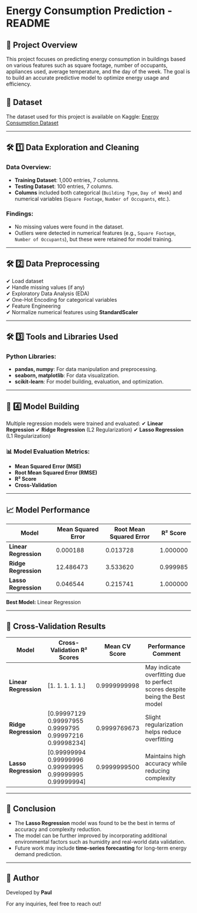 # Energy Consumption Prediction - README

## 📌 Project Overview
This project focuses on predicting energy consumption in buildings based on various features such as square footage, number of occupants, appliances used, average temperature, and the day of the week. The goal is to build an accurate predictive model to optimize energy usage and efficiency.

## 🔗 Dataset
The dataset used for this project is available on Kaggle:
[Energy Consumption Dataset](https://www.kaggle.com/datasets/govindaramsriram/energy-consumption-dataset-linear-regression/data)

---
## 🛠️ 1️⃣ Data Exploration and Cleaning

### Data Overview:
- **Training Dataset**: 1,000 entries, 7 columns.
- **Testing Dataset**: 100 entries, 7 columns.
- **Columns** included both categorical (`Building Type`, `Day of Week`) and numerical variables (`Square Footage`, `Number of Occupants`, etc.).

### Findings:
- No missing values were found in the dataset.
- Outliers were detected in numerical features (e.g., `Square Footage`, `Number of Occupants`), but these were retained for model training.

---
## 🛠️ 2️⃣ Data Preprocessing
✔ Load dataset  
✔ Handle missing values (if any)  
✔ Exploratory Data Analysis (EDA)  
✔ One-Hot Encoding for categorical variables  
✔ Feature Engineering  
✔ Normalize numerical features using **StandardScaler**  

---
## 🛠️ 3️⃣ Tools and Libraries Used

### **Python Libraries:**
- **pandas, numpy**: For data manipulation and preprocessing.
- **seaborn, matplotlib**: For data visualization.
- **scikit-learn**: For model building, evaluation, and optimization.

---
## 🤖 4️⃣ Model Building
Multiple regression models were trained and evaluated:
✔ **Linear Regression**
✔ **Ridge Regression** (L2 Regularization)
✔ **Lasso Regression** (L1 Regularization)

### 📊 Model Evaluation Metrics:
- **Mean Squared Error (MSE)**
- **Root Mean Squared Error (RMSE)**
- **R² Score**
- **Cross-Validation**

---
## 📈 Model Performance

| Model               | Mean Squared Error | Root Mean Squared Error | R² Score |
|---------------------|-------------------|-------------------------|----------|
| **Linear Regression** | 0.000188          | 0.013728                | 1.000000 |
| **Ridge Regression** | 12.486473         | 3.533620                | 0.999985 |
| **Lasso Regression** | 0.046544          | 0.215741                | 1.000000 |

**Best Model:** Linear Regression

---
## 🔄 Cross-Validation Results

| Model               | Cross-Validation R² Scores                            | Mean CV Score | Performance Comment |
|---------------------|-----------------------------------------------------|--------------|---------------------|
| **Linear Regression** | [1. 1. 1. 1. 1.]                                   | 0.9999999998 | May indicate overfitting due to perfect scores despite being the Best model |
| **Ridge Regression** | [0.99997129 0.99997955 0.9999795  0.99997216 0.99998234] | 0.9999769673 | Slight regularization helps reduce overfitting |
| **Lasso Regression** | [0.99999994 0.99999996 0.99999995 0.99999995 0.99999994] | 0.9999999500 | Maintains high accuracy while reducing complexity |

---
## 🚀 Conclusion
- The **Lasso Regression** model was found to be the best in terms of accuracy and complexity reduction.
- The model can be further improved by incorporating additional environmental factors such as humidity and real-world data validation.
- Future work may include **time-series forecasting** for long-term energy demand prediction.

---
## 📝 Author
Developed by **Paul**

For any inquiries, feel free to reach out!

